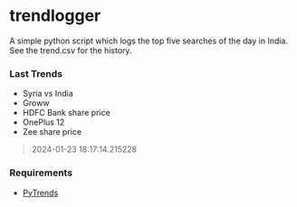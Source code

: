 # trendlogger
A simple python script which logs the top five searches of the day in India.<br>See the trend.csv for the history.<br>

<!-- Last Trends -->
### Last Trends
* Syria vs India
* Groww
* HDFC Bank share price
* OnePlus 12
* Zee share price
> 2024-01-23 18:17:14.215228

<!-- Requirements -->
### Requirements
* [PyTrends](https://github.com/dreyco676/pytrends)
